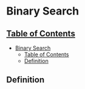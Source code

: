 # Binary Search

## [Table of Contents](#table-of-contents)

- [Binary Search](#binary-search)
  - [Table of Contents](#table-of-contents)
  - [Definition](#definition)

## Definition
